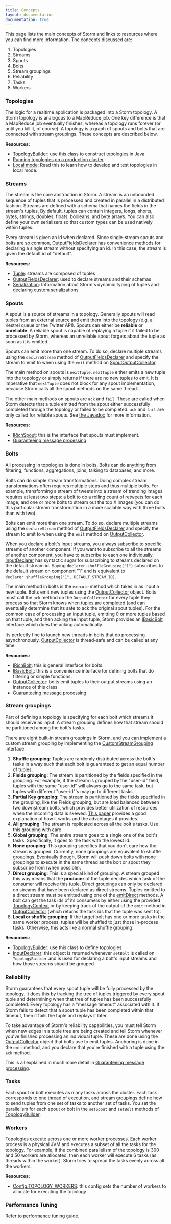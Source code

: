 ```yaml
---
title: Concepts
layout: documentation
documentation: true
---
```


This page lists the main concepts of Storm and links to resources where you can find more information. The concepts discussed are:

1. Topologies
2. Streams
3. Spouts
4. Bolts
5. Stream groupings
6. Reliability
7. Tasks
8. Workers

### Topologies

The logic for a realtime application is packaged into a Storm topology. A Storm topology is analogous to a MapReduce job. One key difference is that a MapReduce job eventually finishes, whereas a topology runs forever (or until you kill it, of course). A topology is a graph of spouts and bolts that are connected with stream groupings. These concepts are described below.

**Resources:**

* [TopologyBuilder](javadocs/org/apache/storm/topology/TopologyBuilder.html): use this class to construct topologies in Java
* [Running topologies on a production cluster](Running-topologies-on-a-production-cluster.html)
* [Local mode](Local-mode.html): Read this to learn how to develop and test topologies in local mode.

### Streams

The stream is the core abstraction in Storm. A stream is an unbounded sequence of tuples that is processed and created in parallel in a distributed fashion. Streams are defined with a schema that names the fields in the stream's tuples. By default, tuples can contain integers, longs, shorts, bytes, strings, doubles, floats, booleans, and byte arrays. You can also define your own serializers so that custom types can be used natively within tuples.

Every stream is given an id when declared. Since single-stream spouts and bolts are so common, [OutputFieldsDeclarer](javadocs/org/apache/storm/topology/OutputFieldsDeclarer.html) has convenience methods for declaring a single stream without specifying an id. In this case, the stream is given the default id of "default".


**Resources:**

* [Tuple](javadocs/org/apache/storm/tuple/Tuple.html): streams are composed of tuples
* [OutputFieldsDeclarer](javadocs/org/apache/storm/topology/OutputFieldsDeclarer.html): used to declare streams and their schemas
* [Serialization](Serialization.html): Information about Storm's dynamic typing of tuples and declaring custom serializations

### Spouts

A spout is a source of streams in a topology. Generally spouts will read tuples from an external source and emit them into the topology (e.g. a Kestrel queue or the Twitter API). Spouts can either be __reliable__ or __unreliable__. A reliable spout is capable of replaying a tuple if it failed to be processed by Storm, whereas an unreliable spout forgets about the tuple as soon as it is emitted.

Spouts can emit more than one stream. To do so, declare multiple streams using the `declareStream` method of [OutputFieldsDeclarer](javadocs/org/apache/storm/topology/OutputFieldsDeclarer.html) and specify the stream to emit to when using the `emit` method on [SpoutOutputCollector](javadocs/org/apache/storm/spout/SpoutOutputCollector.html).

The main method on spouts is `nextTuple`. `nextTuple` either emits a new tuple into the topology or simply returns if there are no new tuples to emit. It is imperative that `nextTuple` does not block for any spout implementation, because Storm calls all the spout methods on the same thread.

The other main methods on spouts are `ack` and `fail`. These are called when Storm detects that a tuple emitted from the spout either successfully completed through the topology or failed to be completed. `ack` and `fail` are only called for reliable spouts. See [the Javadoc](javadocs/org/apache/storm/spout/ISpout.html) for more information.

**Resources:**

* [IRichSpout](javadocs/org/apache/storm/topology/IRichSpout.html): this is the interface that spouts must implement.
* [Guaranteeing message processing](Guaranteeing-message-processing.html)

### Bolts

All processing in topologies is done in bolts. Bolts can do anything from filtering, functions, aggregations, joins, talking to databases, and more.

Bolts can do simple stream transformations. Doing complex stream transformations often requires multiple steps and thus multiple bolts. For example, transforming a stream of tweets into a stream of trending images requires at least two steps: a bolt to do a rolling count of retweets for each image, and one or more bolts to stream out the top X images (you can do this particular stream transformation in a more scalable way with three bolts than with two).

Bolts can emit more than one stream. To do so, declare multiple streams using the `declareStream` method of [OutputFieldsDeclarer](javadocs/org/apache/storm/topology/OutputFieldsDeclarer.html) and specify the stream to emit to when using the `emit` method on [OutputCollector](javadocs/org/apache/storm/task/OutputCollector.html).

When you declare a bolt's input streams, you always subscribe to specific streams of another component. If you want to subscribe to all the streams of another component, you have to subscribe to each one individually. [InputDeclarer](javadocs/org/apache/storm/topology/InputDeclarer.html) has syntactic sugar for subscribing to streams declared on the default stream id. Saying `declarer.shuffleGrouping("1")` subscribes to the default stream on component "1" and is equivalent to `declarer.shuffleGrouping("1", DEFAULT_STREAM_ID)`.

The main method in bolts is the `execute` method which takes in as input a new tuple. Bolts emit new tuples using the [OutputCollector](javadocs/org/apache/storm/task/OutputCollector.html) object. Bolts must call the `ack` method on the `OutputCollector` for every tuple they process so that Storm knows when tuples are completed (and can eventually determine that its safe to ack the original spout tuples). For the common case of processing an input tuple, emitting 0 or more tuples based on that tuple, and then acking the input tuple, Storm provides an [IBasicBolt](javadocs/org/apache/storm/topology/IBasicBolt.html) interface which does the acking automatically.

Its perfectly fine to launch new threads in bolts that do processing asynchronously. [OutputCollector](javadocs/org/apache/storm/task/OutputCollector.html) is thread-safe and can be called at any time.

**Resources:**

* [IRichBolt](javadocs/org/apache/storm/topology/IRichBolt.html): this is general interface for bolts.
* [IBasicBolt](javadocs/org/apache/storm/topology/IBasicBolt.html): this is a convenience interface for defining bolts that do filtering or simple functions.
* [OutputCollector](javadocs/org/apache/storm/task/OutputCollector.html): bolts emit tuples to their output streams using an instance of this class
* [Guaranteeing message processing](Guaranteeing-message-processing.html)

### Stream groupings

Part of defining a topology is specifying for each bolt which streams it should receive as input. A stream grouping defines how that stream should be partitioned among the bolt's tasks.

There are eight built-in stream groupings in Storm, and you can implement a custom stream grouping by implementing the [CustomStreamGrouping](javadocs/org/apache/storm/grouping/CustomStreamGrouping.html) interface:

1. **Shuffle grouping**: Tuples are randomly distributed across the bolt's tasks in a way such that each bolt is guaranteed to get an equal number of tuples.
2. **Fields grouping**: The stream is partitioned by the fields specified in the grouping. For example, if the stream is grouped by the "user-id" field, tuples with the same "user-id" will always go to the same task, but tuples with different "user-id"'s may go to different tasks.
3. **Partial Key grouping**: The stream is partitioned by the fields specified in the grouping, like the Fields grouping, but are load balanced between two downstream bolts, which provides better utilization of resources when the incoming data is skewed. [This paper](https://melmeric.files.wordpress.com/2014/11/the-power-of-both-choices-practical-load-balancing-for-distributed-stream-processing-engines.pdf) provides a good explanation of how it works and the advantages it provides.
4. **All grouping**: The stream is replicated across all the bolt's tasks. Use this grouping with care.
5. **Global grouping**: The entire stream goes to a single one of the bolt's tasks. Specifically, it goes to the task with the lowest id.
6. **None grouping**: This grouping specifies that you don't care how the stream is grouped. Currently, none groupings are equivalent to shuffle groupings. Eventually though, Storm will push down bolts with none groupings to execute in the same thread as the bolt or spout they subscribe from (when possible).
7. **Direct grouping**: This is a special kind of grouping. A stream grouped this way means that the __producer__ of the tuple decides which task of the consumer will receive this tuple. Direct groupings can only be declared on streams that have been declared as direct streams. Tuples emitted to a direct stream must be emitted using one of the [emitDirect](javadocs/org/apache/storm/task/OutputCollector.html#emitDirect-int-java.util.Collection-java.util.List-) methods. A bolt can get the task ids of its consumers by either using the provided [TopologyContext](javadocs/org/apache/storm/task/TopologyContext.html) or by keeping track of the output of the `emit` method in [OutputCollector](javadocs/org/apache/storm/task/OutputCollector.html) (which returns the task ids that the tuple was sent to).
8. **Local or shuffle grouping**: If the target bolt has one or more tasks in the same worker process, tuples will be shuffled to just those in-process tasks. Otherwise, this acts like a normal shuffle grouping.

**Resources:**

* [TopologyBuilder](javadocs/org/apache/storm/topology/TopologyBuilder.html): use this class to define topologies
* [InputDeclarer](javadocs/org/apache/storm/topology/InputDeclarer.html): this object is returned whenever `setBolt` is called on `TopologyBuilder` and is used for declaring a bolt's input streams and how those streams should be grouped

### Reliability

Storm guarantees that every spout tuple will be fully processed by the topology. It does this by tracking the tree of tuples triggered by every spout tuple and determining when that tree of tuples has been successfully completed. Every topology has a "message timeout" associated with it. If Storm fails to detect that a spout tuple has been completed within that timeout, then it fails the tuple and replays it later.

To take advantage of Storm's reliability capabilities, you must tell Storm when new edges in a tuple tree are being created and tell Storm whenever you've finished processing an individual tuple. These are done using the [OutputCollector](javadocs/org/apache/storm/task/OutputCollector.html) object that bolts use to emit tuples. Anchoring is done in the `emit` method, and you declare that you're finished with a tuple using the `ack` method.

This is all explained in much more detail in [Guaranteeing message processing](Guaranteeing-message-processing.html).

### Tasks

Each spout or bolt executes as many tasks across the cluster. Each task corresponds to one thread of execution, and stream groupings define how to send tuples from one set of tasks to another set of tasks. You set the parallelism for each spout or bolt in the `setSpout` and `setBolt` methods of [TopologyBuilder](javadocs/org/apache/storm/topology/TopologyBuilder.html).

### Workers

Topologies execute across one or more worker processes. Each worker process is a physical JVM and executes a subset of all the tasks for the topology. For example, if the combined parallelism of the topology is 300 and 50 workers are allocated, then each worker will execute 6 tasks (as threads within the worker). Storm tries to spread the tasks evenly across all the workers.

**Resources:**

* [Config.TOPOLOGY_WORKERS](javadocs/org/apache/storm/Config.html#TOPOLOGY_WORKERS): this config sets the number of workers to allocate for executing the topology

### Performance Tuning

Refer to [performance tuning guide](Performance.html).

